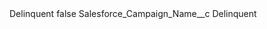 <?xml version="1.0" encoding="UTF-8"?>
<CustomMetadata xmlns="http://soap.sforce.com/2006/04/metadata" xmlns:xsi="http://www.w3.org/2001/XMLSchema-instance" xmlns:xsd="http://www.w3.org/2001/XMLSchema">
    <label>Delinquent</label>
    <protected>false</protected>
    <values>
        <field>Salesforce_Campaign_Name__c</field>
        <value xsi:type="xsd:string">Delinquent</value>
    </values>
</CustomMetadata>
